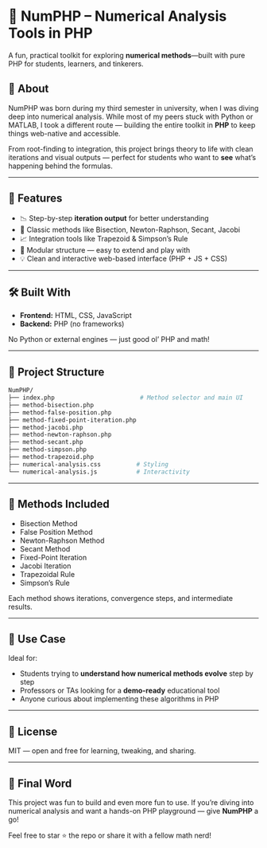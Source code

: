 # 🧮 NumPHP – Numerical Analysis Tools in PHP

A fun, practical toolkit for exploring **numerical methods**—built with pure PHP for students, learners, and tinkerers.

## 🚀 About

NumPHP was born during my third semester in university, when I was diving deep into numerical analysis. While most of my peers stuck with Python or MATLAB, I took a different route — building the entire toolkit in **PHP** to keep things web-native and accessible.

From root-finding to integration, this project brings theory to life with clean iterations and visual outputs — perfect for students who want to **see** what’s happening behind the formulas.

---

## 🔧 Features

- 📉 Step-by-step **iteration output** for better understanding  
- 🔄 Classic methods like Bisection, Newton-Raphson, Secant, Jacobi  
- 📈 Integration tools like Trapezoid & Simpson’s Rule  
- 🧩 Modular structure — easy to extend and play with  
- 💡 Clean and interactive web-based interface (PHP + JS + CSS)

---

## 🛠️ Built With

- **Frontend:** HTML, CSS, JavaScript  
- **Backend:** PHP (no frameworks)

No Python or external engines — just good ol’ PHP and math!

---

## 📁 Project Structure

```bash
NumPHP/
├── index.php                        # Method selector and main UI
├── method-bisection.php
├── method-false-position.php
├── method-fixed-point-iteration.php
├── method-jacobi.php
├── method-newton-raphson.php
├── method-secant.php
├── method-simpson.php
├── method-trapezoid.php
├── numerical-analysis.css          # Styling
└── numerical-analysis.js           # Interactivity
```

---

## 🧪 Methods Included

- Bisection Method  
- False Position Method  
- Newton-Raphson Method  
- Secant Method  
- Fixed-Point Iteration  
- Jacobi Iteration  
- Trapezoidal Rule  
- Simpson’s Rule

Each method shows iterations, convergence steps, and intermediate results.

---

## 🎯 Use Case

Ideal for:
- Students trying to **understand how numerical methods evolve** step by step
- Professors or TAs looking for a **demo-ready** educational tool
- Anyone curious about implementing these algorithms in PHP

---

## 📜 License

MIT — open and free for learning, tweaking, and sharing.

---

## 💬 Final Word

This project was fun to build and even more fun to use. If you’re diving into numerical analysis and want a hands-on PHP playground — give **NumPHP** a go!

Feel free to star ⭐ the repo or share it with a fellow math nerd!
